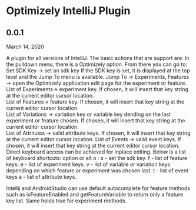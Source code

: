 # Optimizely IntelliJ Plugin

## 0.0.1
March 14, 2020

A plugin for all versions of IntelliJ.  The basic actions that are support are:
In the pulldown menu, there is a Optimizely option.  From there you can go to:
Set SDK Key -> set an sdk key
If the SDK key is set, it is displayed at the top level and the Jump To menu is available.
Jump To -> Experiments, Features -> open the Optimizely application edit page for the experiment or feature.
List of Experiments-> experiment key. If chosen, it will insert that key string at the current editor cursor location.  
List of Features-> feature key. If chosen, it will insert that key string at the current editor cursor location.  
List of Variations -> variation key or variable key dending on the last experiment or feature chosen. If chosen, it will insert that key string at the current editor cursor location.  
List of Attritutes -> valid attribute keys. If chosen, it will insert that key string at the current editor cursor location.
List of Events -> valid event keys. If chosen, it will insert that key string at the current editor cursor location.
Direct keyboard access can be achieved for inplace editing.  Below is a list of keyboard shortcuts:
option or alt o :
s - set the sdk key.
f - list of feature keys.
e - list of experiment keys.
v - list of variable or variation keys depending on which feature or experiment was chosen last.
t - list of event keys
a - list of attribute keys.

Intellij and AndroidStudio can use default autocomplete for feature methods such as isFeatureEnabled and getFeatureVariable to return only a feature key list. Same holds true for experiment methods. 
